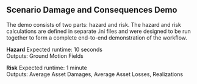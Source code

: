 Scenario Damage and Consequences Demo
-------------------------------------

The demo consists of two parts: hazard and risk. The hazard and risk
calculations are defined in separate .ini files and were designed to be
run together to form a complete end-to-end demonstration of the workflow.

**Hazard**
Expected runtime: 10 seconds  
Outputs: Ground Motion Fields

**Risk**
Expected runtime: 1 minute  
Outputs: Average Asset Damages, Average Asset Losses, Realizations
